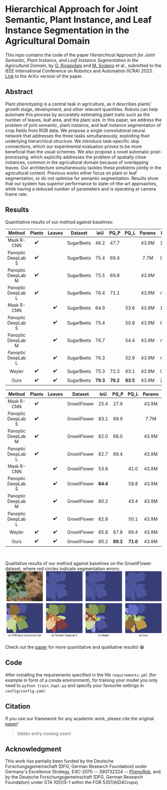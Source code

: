 # Hierarchical Approach for Joint Semantic, Plant Instance, and Leaf Instance Segmentation in the Agricultural Domain

This repo contains the code of the paper *Hierarchical Approach for Joint Semantic, Plant Instance, and Leaf Instance Segmentation in the Agricultural Domain*, by [G. Roggiolani](https://github.com/theroggio) and [M. Sodano](https://github.com/matteosodano) et al., submitted to the IEEE International Conference on Robotics and Automation (ICRA) 2023. [Link](https://arxiv.org/abs/2210.07879) to the ArXiv version of the paper.

## Abstract
Plant phenotyping is a central task in agriculture, as it describes plants’  growth stage, development, and other relevant quantities. Robots can help automate this process by accurately estimating plant traits such as the number of leaves, leaf area, and the plant size. In this paper, we address the problem of joint semantic, plant instance, and leaf instance segmentation of crop fields from RGB data. We propose a single convolutional neural network that addresses the three tasks simultaneously, exploiting their underlying hierarchical structure. We introduce task-specific skip connections, which our experimental evaluation proves to be more beneficial than the usual schemes. We also propose a novel automatic post-processing, which explicitly addresses the problem of spatially close instances, common in the agricultural domain because of overlapping leaves. Our architecture simultaneously tackles these problems jointly in the agricultural context. Previous works either focus on plant or leaf segmentation, or do not optimise for semantic segmentation. Results show that our system has superior performance to state-of-the-art approaches, while having a reduced number of parameters and is operating at camera frame rate.

## Results
Quantitative results of our method against baselines:

|Method|Plants|Leaves|Dataset|IoU|PQ_P|PQ_L|Params|FPS|
|:------:|:-------:|:------:|:-----:|:-----:|:-----:|:-----:|:-----:|:-----:|
|Mask R-CNN|:heavy_check_mark:||SugarBeets|46.2|47.7||43.9M|13.5|
|Panoptic DeepLab S|:heavy_check_mark:||SugarBeets|75.4|69.4||7.7M|93.5|
|Panoptic DeepLab M|:heavy_check_mark:||SugarBeets|75.5|69.8||43.9M|4.7|
|Panoptic DeepLab L|:heavy_check_mark:||SugarBeets|76.4|71.1||43.9M|48.4|
|Mask R-CNN||:heavy_check_mark:|SugarBeets|64.9||53.6|43.9M|13.4|
|Panoptic DeepLab S||:heavy_check_mark:|SugarBeets|75.4||50.8|43.9M|93.7|
|Panoptic DeepLab M||:heavy_check_mark:|SugarBeets|76.7||54.4|43.9M|49.1|
|Panoptic DeepLab L||:heavy_check_mark:|SugarBeets|76.3||52.9|43.9M|48.5|
|Weyler|:heavy_check_mark:|:heavy_check_mark:|SugarBeets|75.3|72.3|63.1|43.9M|0.24|
|Ours|:heavy_check_mark:|:heavy_check_mark:|SugarBeets|**79.3**|**76.2**|**63.5**|43.9M|26.3|

|Method|Plants|Leaves|Dataset|IoU|PQ_P|PQ_L|Params|FPS|
|:------:|:-------:|:------:|:-----:|:-----:|:-----:|:-----:|:-----:|:-----:|
|Mask R-CNN|:heavy_check_mark:||GrowliFlower|25.4|27.9||43.9M|9.6|
|Panoptic DeepLab S|:heavy_check_mark:||GrowliFlower|83.1|69.9||7.7M|43.4|
|Panoptic DeepLab M|:heavy_check_mark:||GrowliFlower|82.0|68.0||43.9M|47.6|
|Panoptic DeepLab L|:heavy_check_mark:||GrowliFlower|82.7|69.4||43.9M|23.8|
|Mask R-CNN||:heavy_check_mark:|GrowliFlower|53.8||41.0|43.9M|16.2|
|Panoptic DeepLab S||:heavy_check_mark:|GrowliFlower|**84.4**||58.8|43.9M|76.5|
|Panoptic DeepLab M||:heavy_check_mark:|GrowliFlower|80.2||43.4|43.9M|41.6|
|Panoptic DeepLab L||:heavy_check_mark:|GrowliFlower|82.8||50.1|43.9M|30.3|
|Weyler|:heavy_check_mark:|:heavy_check_mark:|GrowliFlower|65.8|67.8|69.4|43.9M|0.53|
|Ours|:heavy_check_mark:|:heavy_check_mark:|GrowliFlower|80.2|**89.2**|**71.0**|43.9M|26.3|

<br/>

Qualitative results of our method against baselines on the GrowliFlower dataset, where red circles indicate segmentation errors:
![results](pics/growli.png)

Check out the [paper]() for more quantitative and qualitative results! :grin:


## Code
After installing the requirements specified in the file `requirements.yml` (for example in form of a conda environment), for training your model you only need to `python train_hapt.py` and specify your favourite settings in `config/config.yaml`.


## Citation
If you use our framework for any academic work, please cite the original [paper]()!

> bibtex entry coming soon!

## Acknowledgment
This work has partially been funded by the Deutsche Forschungsgemeinschaft (DFG, German Research Foundation) under Germany's Excellence Strategy, EXC-2070 -- 390732324 -- [PhenoRob](https://www.phenorob.de/), and by the Deutsche Forschungsgemeinschaft (DFG, German Research Foundation) under STA 1051/5-1 within the FOR 5351(AID4Crops).
